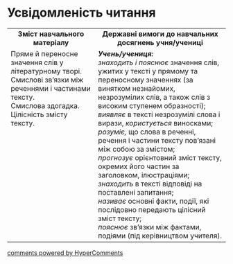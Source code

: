 <div id="hypercomments_widget" class="js-hypercomments-widget invisible"></div>

# Усвідомленість читання

<table>
  <tr>
    <td width="40%" align="center"><b>Зміст навчального матеріалу<b></td>
    <td width="60%" align="center"><b>Державні вимоги до навчальних досягнень учня/учениці</b></td>
  </tr>
  <tr>
    <td width="40%" style="vertical-align:top !important;">
Пряме й переносне значення слів у літературному творі.<br> 
Смислові зв’язки між реченнями і частинами тексту.<br>
Смислова здогадка.<br>
Цілісність змісту тексту.
</td>
    <td width="60%" style="vertical-align:top !important;">
<i><b>Учень/учениця:</b></i><br>
<i>знаходить і пояснює</i> значення слів, ужитих у тексті у прямому та переносному значеннях (за винятком незнайомих, незрозумілих слів, а також слів з високим ступенем образності);<br>
<i>виявляє</i> в тексті незрозумілі слова і вирази, <i>користується</i> виносками;<br>
<i>розуміє,</i> що слова в реченні, речення і частини тексту пов’язані між собою за змістом;<br>
<i>прогнозує</i> орієнтовний зміст тексту, окремих його частин за заголовком, ілюстраціями;<br>
<i>знаходить</i> в тексті відповіді на поставлені запитання;<br>
<i>називає</i> основні факти, події, які послідовно передають цілісний зміст тексту;<br>
<i>пояснює</i> зв’язки між фактами, подіями (під керівництвом учителя).
</td>
  </tr>
</table>

<div class="js-hypercomments-container">
<a href="http://hypercomments.com" class="hc-link" title="comments widget">comments powered by HyperComments</a>
</div>